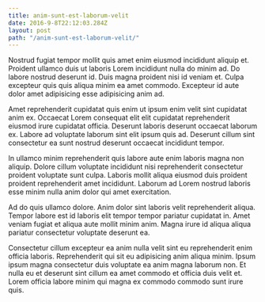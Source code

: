 ```yaml
---
title: anim-sunt-est-laborum-velit
date: 2016-9-8T22:12:03.284Z
layout: post
path: "/anim-sunt-est-laborum-velit/"
---
```


Nostrud fugiat tempor mollit quis amet enim eiusmod incididunt aliquip et. Proident ullamco duis ut laboris Lorem incididunt nulla do minim ad. Do labore nostrud deserunt id. Duis magna proident nisi id veniam et. Culpa excepteur quis quis aliqua minim ea amet commodo. Excepteur id aute dolor amet adipisicing esse adipisicing anim ad.

Amet reprehenderit cupidatat quis enim ut ipsum enim velit sint cupidatat anim ex. Occaecat Lorem consequat elit elit cupidatat reprehenderit eiusmod irure cupidatat officia. Deserunt laboris deserunt occaecat laborum ex. Labore ad voluptate laborum sint elit ipsum quis ad. Deserunt cillum sint consectetur ea sunt nostrud deserunt occaecat incididunt tempor.

In ullamco minim reprehenderit quis labore aute enim laboris magna non aliquip. Dolore cillum voluptate incididunt nisi reprehenderit consectetur proident voluptate sunt culpa. Laboris mollit aliqua eiusmod duis proident proident reprehenderit amet incididunt. Laborum ad Lorem nostrud laboris esse minim nulla anim dolor qui amet exercitation.

Ad do quis ullamco dolore. Anim dolor sint laboris velit reprehenderit aliqua. Tempor labore est id laboris elit tempor tempor pariatur cupidatat in. Amet veniam fugiat et aliqua aute mollit minim anim. Magna irure id aliqua aliqua pariatur consectetur voluptate deserunt ea.

Consectetur cillum excepteur ea anim nulla velit sint eu reprehenderit enim officia laboris. Reprehenderit qui sit eu adipisicing anim aliqua minim. Ipsum ipsum magna consectetur duis voluptate ea anim magna laborum non. Et nulla eu et deserunt sint cillum ea amet commodo et officia duis velit et. Lorem officia labore minim qui magna ex commodo commodo sunt irure quis.